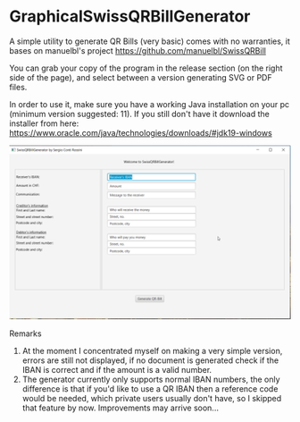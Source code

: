 # GraphicalSwissQRBillGenerator

A simple utility to generate QR Bills (very basic) comes with no warranties, it bases on manuelbl's project https://github.com/manuelbl/SwissQRBill

You can grab your copy of the program in the release section (on the right side of the page), and select between a version generating SVG or PDF files.

In order to use it, make sure you have a working Java installation on your pc (minimum version suggested: 11). 
If you still don't have it download the installer from here: https://www.oracle.com/java/technologies/downloads/#jdk19-windows

![Screenshot_Graphical_Swiss_QR_Bill_Generator](https://github.com/contiser/GraphicalSwissQRBillGenerator/blob/master/Screenshot.png?raw=true)

Remarks
1) At the moment I concentrated myself on making a very simple version, errors are still not displayed, if no document is generated check if the IBAN is correct and if the amount is a valid number.
2) The generator currently only supports normal IBAN numbers, the only difference is that if you'd like to use a QR IBAN then a reference code would be needed, which private users usually don't have, so I skipped that feature by now.
Improvements may arrive soon...
